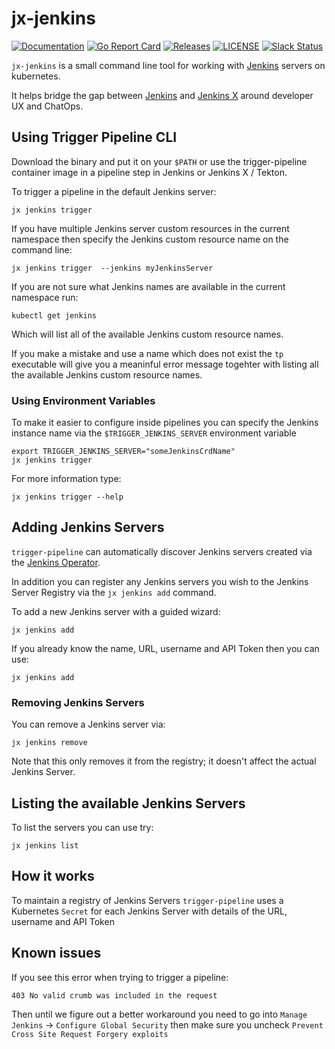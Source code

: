 # jx-jenkins

[![Documentation](https://godoc.org/github.com/jenkins-x/jx-jenkins?status.svg)](https://pkg.go.dev/mod/github.com/jenkins-x/jx-jenkins)
[![Go Report Card](https://goreportcard.com/badge/github.com/jenkins-x/jx-jenkins)](https://goreportcard.com/report/github.com/jenkins-x/jx-jenkins)
[![Releases](https://img.shields.io/github/release-pre/jenkins-x-labs/trigger-pipeline.svg)](https://github.com/jenkins-x/jx-jenkins/releases)
[![LICENSE](https://img.shields.io/github/license/jenkins-x-labs/trigger-pipeline.svg)](https://github.com/jenkins-x/jx-jenkins/blob/master/LICENSE)
[![Slack Status](https://img.shields.io/badge/slack-join_chat-white.svg?logo=slack&style=social)](https://slack.k8s.io/)

`jx-jenkins` is a small command line tool for working with [Jenkins](https://jenkins.io/) servers on kubernetes.

It helps bridge the gap between [Jenkins](https://jenkins.io/) and [Jenkins X](https://jenkins-x.io/) around developer UX and ChatOps.


## Using Trigger Pipeline CLI

Download the binary and put it on your `$PATH` or use the trigger-pipeline container image in a pipeline step in Jenkins or Jenkins X / Tekton.

To trigger a pipeline in the default Jenkins server:

``` 
jx jenkins trigger
```

If you have multiple Jenkins server custom resources in the current namespace then specify the Jenkins custom resource name on the command line:

``` 
jx jenkins trigger  --jenkins myJenkinsServer
```

If you are not sure what Jenkins names are available in the current namespace run:

``` 
kubectl get jenkins
```

Which will list all of the available Jenkins custom resource names.

If you make a mistake and use a name which does not exist the `tp` executable will give you a meaninful error message togehter with listing all the available Jenkins custom resource names.


### Using Environment Variables

To make it easier to configure inside pipelines you can specify the Jenkins instance name via the `$TRIGGER_JENKINS_SERVER` environment variable

```   
export TRIGGER_JENKINS_SERVER="someJenkinsCrdName"
jx jenkins trigger
```
 
For more information type: 

``` 
jx jenkins trigger --help
```       

## Adding Jenkins Servers

`trigger-pipeline` can automatically discover Jenkins servers created via the [Jenkins Operator](https://jenkinsci.github.io/kubernetes-operator/).

In addition you can register any Jenkins servers you wish to the Jenkins Server Registry via the `jx jenkins add` command.

To add a new Jenkins server with a guided wizard:

```
jx jenkins add 
```

If you already know the name, URL, username and API Token then you can use:

```
jx jenkins add 
```

### Removing Jenkins Servers

You can remove a Jenkins server via:

``` 
jx jenkins remove
```

Note that this only removes it from the registry; it doesn't affect the actual Jenkins Server.

## Listing the available Jenkins Servers

To list the servers you can use try:

``` 
jx jenkins list
```

## How it works

To maintain a registry of Jenkins Servers `trigger-pipeline` uses a Kubernetes `Secret` for each Jenkins Server with details of the URL, username and API Token 

## Known issues

If you see this error when trying to trigger a pipeline:

``` 
403 No valid crumb was included in the request
```

Then until we figure out a better workaround you need to go into `Manage Jenkins` -> `Configure Global Security` then make sure you uncheck `Prevent Cross Site Request Forgery exploits` 